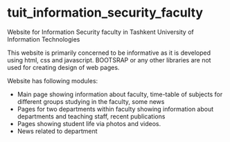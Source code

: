 # tuit_information_security_faculty
Website for Information Security faculty in Tashkent University of Information Technologies

This website is primarily concerned to be informative as it is developed using html, css and javascript. 
BOOTSRAP or any other libraries are not used for creating design of web pages.

Website has following modules:
- Main page showing information about faculty, time-table of subjects for different groups studying in the faculty, some news
- Pages for two departments within faculty showing information about departments and teaching staff, recent publications
- Pages showing student life via photos and videos.
- News related to department

